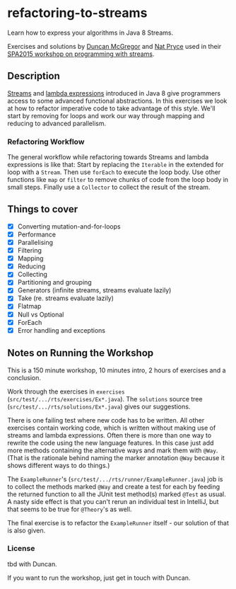 # refactoring-to-streams

Learn how to express your algorithms in Java 8 Streams.

Exercises and solutions by [Duncan McGregor](https://twitter.com/duncanmcg)
and [Nat Pryce](https://twitter.com/natpryce) used in their 
[SPA2015 workshop on programming with streams](http://www.spaconference.org/spa2015/sessions/session647.html).

## Description 

[Streams](https://docs.oracle.com/javase/tutorial/collections/streams/) and 
[lambda expressions](https://docs.oracle.com/javase/tutorial/java/javaOO/lambdaexpressions.html)
introduced in Java 8 give programmers access to some advanced functional abstractions. 
In this exercises we look at how to refactor imperative code to take advantage of 
this style. We'll start by removing for loops and work our way through mapping and 
reducing to advanced parallelism.

### Refactoring Workflow

The general workflow while refactoring towards Streams and lambda expressions is like that:
Start by replacing the `Iterable` in the extended for loop with a `Stream`. Then use `forEach` to
execute the loop body. Use other functions like `map` or `filter` to remove chunks of code from 
the loop body in small steps. Finally use a `Collector` to collect the result of the stream.

## Things to cover

* [x] Converting mutation-and-for-loops
* [x] Performance
* [x] Parallelising
* [x] Filtering
* [x] Mapping
* [x] Reducing
* [x] Collecting
* [x] Partitioning and grouping
* [x] Generators (infinite streams, streams evaluate lazily)
* [x] Take (re. streams evaluate lazily)
* [x] Flatmap
* [x] Null vs Optional<T>
* [x] ForEach
* [x] Error handling and exceptions 

## Notes on Running the Workshop 
This is a 150 minute workshop, 10 minutes intro, 2 hours of exercises and a conclusion.

Work through the exercises in `exercises` (`src/test/.../rts/exercises/Ex*.java`). 
The `solutions` source tree (`src/test/.../rts/solutions/Ex*.java`) gives our suggestions.

There is one failing test where new code has to be written. All other exercises contain
working code, which is written without making use of streams and lambda expressions.
Often there is more than one way to rewrite the code using the new language features. 
In this case just add more methods containing the alternative ways and mark them with
`@Way`. (That is the rationale behind naming the marker annotation `@Way` because it
shows different ways to do things.)

The `ExampleRunner`'s (`src/test/.../rts/runner/ExampleRunner.java`) job is to collect the 
methods marked `@Way` and create a test for each by feeding the returned function to all the 
JUnit test method(s) marked `@Test` as usual. A nasty side effect is that you can't rerun 
an individual test in IntelliJ, but that seems to be true for `@Theory`'s as well.

The final exercise is to refactor the `ExampleRunner` itself - our solution of that is also given.

### License

tbd with Duncan.

If you want to run the workshop, just get in touch with Duncan.
